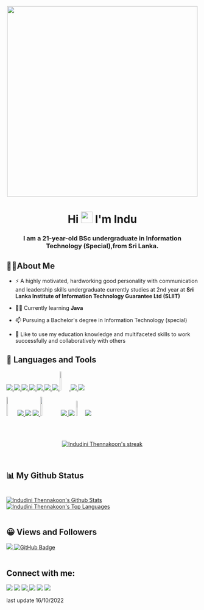 <p align="center">
<img align="center" width="500" height="500" src="https://camo.githubusercontent.com/691cdc5f9c4dc0e88650b97d480af9237d9422963bd1184f95e00087d3aa8bbd/68747470733a2f2f692e696d6775722e636f6d2f72486c456444712e676966"/>
</p>


<h1 align="center">Hi <img src="https://raw.githubusercontent.com/MartinHeinz/MartinHeinz/master/wave.gif" width="30px"> I'm Indu</h1>
<h3 align="center">I am a 21-year-old BSc undergraduate in Information Technology (Special),from Sri Lanka.</h3>


##  🙋‍♀️About Me

- ⚡ A highly motivated, hardworking good personality with communication and leadership skills undergraduate currently studies at 2nd year at **Sri Lanka Institute of Information Technology Guarantee Ltd (SLIIT)**

- 👨‍💻 Currently learning **Java**
- 📫 Pursuing a Bachelor's degree in Information Technology (special) 
- 👯 Like to use my education knowledge and multifaceted skills to work successfully and collaboratively with others
  

## 🚀 Languages and Tools

<p align="left"> 
    <a href="https://www.cprogramming.com" target="_blank"> <img src="https://img.icons8.com/color/48/000000/c-programming.png"/>
    <a href="https://www.cprogramming.com" target="_blank"> <img src="https://img.icons8.com/color/50/000000/c-plus-plus-logo.png"/>
    <a href="https://www.java.com" target="_blank"> <img src="https://img.icons8.com/color/48/000000/java-coffee-cup-logo.png"/> </a> 
    <a href="https://www.python.org" target="_blank"> <img src="https://img.icons8.com/color/48/000000/python.png"/> </a>
    <a href="https://www.w3.org/html/" target="_blank"> <img src="https://img.icons8.com/color/48/000000/html-5.png"/> </a>  
    <a href="https://www.w3schools.com/css/" target="_blank"> <img src="https://img.icons8.com/color/48/000000/css3.png"/> </a>
    <a href="https://www.javascript.com/" target="_blank"><img src="https://img.icons8.com/color/48/000000/javascript--v1.png"/> </a>
    <a href="https://www.php.net/" target="_blank"> <img width="5%" height="50" src="https://img.icons8.com/offices/30/000000/php-logo.png"/>
    <a href="https://https://www.mysql.com//" target="_blank"> <img src="https://img.icons8.com/color/48/000000/mysql-logo.png"/>
    <a href="https://www.typescriptlang.org/" target="_blank"> <img src="https://img.icons8.com/fluency/48/000000/typescript.png"/>
</p>


<p align="left">
    <a href="#"><img width="5%" height="50" src= "https://user-images.githubusercontent.com/83856879/147408504-caadbb41-2053-44ed-aea3-885aed359c1e.png" height="175px"/></a>
    <a href= "https://code.visualstudio.com"target="_blank"> <img src="https://img.icons8.com/fluency/48/000000/visual-studio-code-2019.png"/>
    <a href="https://visualstudio.microsoft.com/" target="_blank"> <img src="https://img.icons8.com/color/48/000000/visual-studio.png"/></a>
    <a href="https://www.jetbrains.com/pycharm" target="_blank"> <img src="https://img.icons8.com/color/48/000000/pycharm.png"/>
    <a href="#"><img width="10%" height="50" src= "https://user-images.githubusercontent.com/83856879/147408567-2cd0ccb3-d3ee-443f-980b-40483c8aefa9.jpg" height="175px"/></a>
    <a href="https://git-scm.com/" target="_blank"> <img src="https://img.icons8.com/color/48/000000/git.png"/> </a> 
    <a href="https://www.jetbrains.com/" target="_blank"> <img src="https://img.icons8.com/color/48/000000/jetbrains.png"/></a>
    <a href="https://www.eclipse.org/" target="_blank"> <img width="4%" height="40" src="https://img.icons8.com/officexs/16/000000/java-eclipse.png"/></a>
    <a href="https://github.com/" target="_blank"> <img src="https://img.icons8.com/color/48/000000/github.png"/></a>
</p>

  </br></br>
<p align="center">
  <p align="center">
    <a href="https://github.com/IndudiniThennakoon/github-readme-streak-stats">
        <img title="🔥 Get streak stats for your profile at git.io/streak-stats" alt="Indudini Thennakoon's streak" src="https://github-readme-streak-stats.herokuapp.com/?user=IndudiniThennakoon&theme=black-ice&hide_border=true&stroke=0000&background=000000"/>
    </a>
  </p>
</p>


<br/>


## 📊 My Github Status

  <br/>
    <a href="https://github.com/IndudiniThennakoon/github-readme-stats"><img alt="Indudini Thennakoon's Github Stats" src="https://github-readme-stats.vercel.app/api?username=IndudiniThennakoon&show_icons=true&count_private=true&theme=react&hide_border=true&bg_color=000000" /></a>
  <a href="https://github.com/IndudiniThennakoon/github-readme-stats"><img alt="Indudini Thennakoon's Top Languages" src="https://github-readme-stats.vercel.app/api/top-langs/?username=IndudiniThennakoon&langs_count=20&count_private=true&layout=compact&theme=react&hide_border=true&bg_color=000000" /></a>


  <br/>
  <br/>



## 😀 Views and Followers
<a href="https://github.com/Meghna-DAS/github-profile-views-counter">
    <img src="https://komarev.com/ghpvc/?username=IndudiniThennakoon">
</a>
<a href="https://github.com/IndudiniThennakoon?tab=followers"><img src="https://img.shields.io/github/followers/IndudiniThennakoon?label=Followers&style=social" alt="GitHub Badge"></a>
</br>
</br>


## Connect with me:
<p align="left">

<a href = "https://www.linkedin.com/in/indudini-thennakoon/"><img src="https://img.icons8.com/fluent/48/000000/linkedin.png"/></a>
 <a href = "https://twitter.com/indudini/"><img src="https://img.icons8.com/fluency/48/000000/twitter.png"/></a>
<a href = "thennakoonindudini@gmail.com"><img src="https://img.icons8.com/fluency/48/000000/gmail-new.png"/>
<a href = "https://www.instagram.com/i_ndu_/"><img src="https://img.icons8.com/fluent/48/000000/instagram-new.png"/></a>
<a href = "https://www.facebook.com/IndudiniThennakoon/"><img src="https://img.icons8.com/fluency/48/000000/facebook-new.png"/></a>
<a href = "https://www.hackerrank.com/thennakoonindud1"><img src="https://img.icons8.com/external-tal-revivo-filled-tal-revivo/48/000000/external-hackerrank-is-a-technology-company-that-focuses-on-competitive-programming-logo-filled-tal-revivo.png"/></a>

</p>

last update 16/10/2022
